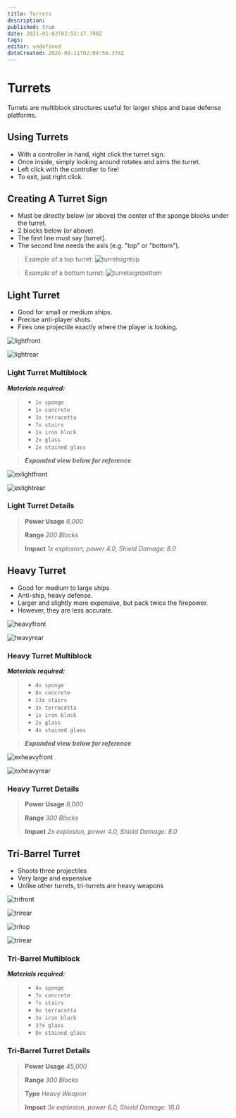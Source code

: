 ```yaml
---
title: Turrets
description: 
published: true
date: 2021-01-02T03:52:17.798Z
tags: 
editor: undefined
dateCreated: 2020-09-11T02:04:56.374Z
---
```



# Turrets
Turrets are multiblock structures useful for larger ships and base defense platforms.

## Using Turrets
- With a controller in hand, right click the turret sign.
- Once inside, simply looking around rotates and aims the turret.
- Left click with the controller to fire!
- To exit, just right click.

## Creating A Turret Sign
- Must be directly below (or above) the center of the sponge blocks under the turret. 
- 2 blocks below (or above)
- The first line must say [turret].
- The second line needs the axis (e.g. "top" or "bottom").

> Example of a top turret:
![turretsigntop]

> Example of a bottom turret:
![turretsignbottom]

## Light Turret
- Good for small or medium ships.
- Precise anti-player shots.
- Fires one projectile exactly where the player is looking.

![lightfront]

![lightrear]

### Light Turret Multiblock
***Materials required:***
> * `1x sponge`
> * `1x concrete`
> * `3x terracotta`
> * `7x stairs`
> * `1x iron block`
> * `2x glass`
> * `2x stained glass`

> ***Expanded view below for reference***

![exlightfront]

![exlightrear]

### Light Turret Details

> **Power Usage** *6,000*
>
> **Range** *200 Blocks*
>
> **Impact** *1x explosion, power 4.0, Shield Damage: 8.0*

## Heavy Turret
- Good for medium to large ships
- Anti-ship, heavy defense.
- Larger and slightly more expensive, but pack twice the firepower. 
- However, they are less accurate.

![heavyfront]

![heavyrear]

### Heavy Turret Multiblock
***Materials required:***
> * `4x sponge`
> * `8x concrete`
> * `13x stairs`
> * `3x terracotta`
> * `1x iron block`
> * `2x glass`
> * `4x stained glass`

> ***Expanded view below for reference***

![exheavyfront]

![exheavyrear]

### Heavy Turret Details

> **Power Usage** *8,000*
>
> **Range** *300 Blocks*
>
> **Impact** *2x explosion, power 4.0, Shield Damage: 8.0*

## Tri-Barrel Turret
- Shoots three projectiles
- Very large and expensive
- Unlike other turrets, tri-turrets are heavy weapons

![trifront]

![trirear]

![tritop]

![trirear]


### Tri-Barrel Multiblock
***Materials required:***
> * `4x sponge`
> * `?x concrete`
> * `?x stairs`
> * `9x terracotta`
> * `3x iron block`
> * `3?x glass`
> * `9x stained glass`


### Tri-Barrel Turret Details

> **Power Usage** *45,000*
>
> **Range** *300 Blocks*
>
> **Type** *Heavy Weapon*
>
> **Impact** *3x explosion, power 6.0, Shield Damage: 18.0*

[turretsigntop]: https://i.imgur.com/1rest8q.png
[turretsignbottom]: https://i.imgur.com/otgtaXG.png
[heavyfront]: https://i.imgur.com/UFjqylm.png
[heavyrear]: https://i.imgur.com/zdy2ulG.png
[exheavyfront]: https://i.imgur.com/EWx1UTa.png
[exheavyrear]: https://i.imgur.com/QbGujCF.png
[lightfront]: https://i.imgur.com/NNTG8Sv.png
[lightrear]: https://i.imgur.com/zO6XVBk.png
[exlightfront]: https://i.imgur.com/ogStuXs.png
[exlightrear]: https://i.imgur.com/muj8a0x.png
[trifront]: https://imgur.com/EQC6WpD.png
[trirear]: https://imgur.com/z4TUTmw.png
[tritop]: https://imgur.com/YgqC2SN.png
[tribottom]: https://imgur.com/iJRh1ny.png
